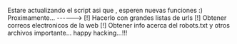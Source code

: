 Estare actualizando el script asi que , esperen nuevas funciones :)
Proximamente... ------>
[!] Hacerlo con grandes listas de urls
[!] Obtener correos electronicos de la web
[!] Obtener info acerca del robots.txt y otros archivos importante...
happy hacking...!!!
